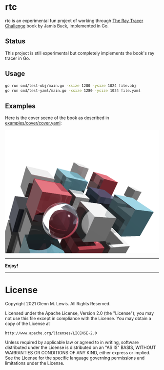 # rtc

rtc is an experimental fun project of working through [The Ray Tracer
Challenge](https://pragprog.com/titles/jbtracer/the-ray-tracer-challenge/)
book by Jamis Buck, implemented in Go.

## Status

This project is still experimental but completely implements the book's
ray tracer in Go.

## Usage

```bash
go run cmd/test-obj/main.go -xsize 1280 -ysize 1024 file.obj
go run cmd/test-yaml/main.go -xsize 1280 -ysize 1024 file.yaml
```

## Examples

Here is the cover scene of the book as described in [examples/cover/cover.yaml]():

![Cover](examples/cover/cover.png)

----------------------------------------------------------------------

**Enjoy!**

----------------------------------------------------------------------

# License

Copyright 2021 Glenn M. Lewis. All Rights Reserved.

Licensed under the Apache License, Version 2.0 (the "License");
you may not use this file except in compliance with the License.
You may obtain a copy of the License at

    http://www.apache.org/licenses/LICENSE-2.0

Unless required by applicable law or agreed to in writing, software
distributed under the License is distributed on an "AS IS" BASIS,
WITHOUT WARRANTIES OR CONDITIONS OF ANY KIND, either express or implied.
See the License for the specific language governing permissions and
limitations under the License.
